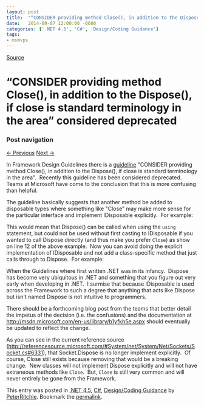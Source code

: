 ```yaml
---
layout: post
title:  "“CONSIDER providing method Close(), in addition to the Dispose(), if close is standard terminology in the area” considered deprecated"
date:   2014-09-07 12:00:00 -0600
categories: ['.NET 4.5', 'C#', 'Design/Coding Guidance']
tags:
- msmvps
---
```

[Source](http://pr-blog.azurewebsites.net/2014/09/08/consider-providing-method-close-in-addition-to-the-dispose-if-close-is-standard-terminology-in-the-area-considered-deprecated/ "Permalink to “CONSIDER providing method Close(), in addition to the Dispose(), if close is standard terminology in the area” considered deprecated")

# “CONSIDER providing method Close(), in addition to the Dispose(), if close is standard terminology in the area” considered deprecated

### Post navigation

[← Previous][1] [Next →][2]

In Framework Design Guidelines there is a [guideline][3] "CONSIDER providing method Close(), in addition to the Dispose(), if close is standard terminology in the area".  Recently this guideline has been considered deprecated.  Teams at Microsoft have come to the conclusion that this is more confusing than helpful.

The guideline basically suggests that another method be added to disposable types where something like "Close" may make more sense for the particular interface and implement IDisposable explicitly.  For example:

This would mean that Dispose() can be called when using the `using` statement, but could not be used without first casting to IDisposable if you wanted to call Dispose directly (and thus make you prefer `Close`) as show on line 12 of the above example.  Now you can avoid doing the explicit implementation of IDisposable and not add a class-specific method that just calls through to Dispose.  For example:

When the Guidelines where first written .NET was in its infancy.  Dispose has become very ubiquitous in .NET and something that you figure out very early when developing in .NET.  I surmise that because IDisposable is used across the Framework to such a degree that anything that acts like Dispose but isn't named Dispose is not intuitive to programmers.

There should be a forthcoming blog post from the teams that better detail the impetus of the decision (i.e. the confusions) and the documentation at <http://msdn.microsoft.com/en-us/library/b1yfkh5e.aspx> should eventually be updated to reflect the change.

As you can see in the current reference source (<http://referencesource.microsoft.com/#System/net/System/Net/Sockets/Socket.cs#6331>), that Socket.Dispose is no longer implement explicitly.  Of course, Close still exists because removing that would be a breaking change.  New classes will not implement Dispose explicitly and will not have extraneous methods like `Close`.  But, `Close` is still very common and will never entirely be gone from the Framework.

This entry was posted in [.NET 4.5][4], [C#][5], [Design/Coding Guidance][6] by [PeterRitchie][7]. Bookmark the [permalink][8]. 

[1]: http://pr-blog.azurewebsites.net/2014/08/12/maslows-hammer/
[2]: http://pr-blog.azurewebsites.net/2015/02/17/seam-expansion/
[3]: http://msdn.microsoft.com/en-us/library/b1yfkh5e.aspx
[4]: http://pr-blog.azurewebsites.net/category/dotnet/net45/
[5]: http://pr-blog.azurewebsites.net/category/csharp/
[6]: http://pr-blog.azurewebsites.net/category/design-guidance/
[7]: http://pr-blog.azurewebsites.net/author/peterritchie/
[8]: http://pr-blog.azurewebsites.net/2014/09/08/consider-providing-method-close-in-addition-to-the-dispose-if-close-is-standard-terminology-in-the-area-considered-deprecated/ "Permalink to "


